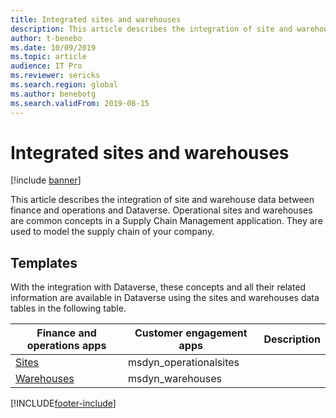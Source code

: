 ```yaml
---
title: Integrated sites and warehouses
description: This article describes the integration of site and warehouse data between finance and operations and Dataverse.
author: t-benebo
ms.date: 10/09/2019
ms.topic: article
audience: IT Pro
ms.reviewer: sericks
ms.search.region: global
ms.author: benebotg
ms.search.validFrom: 2019-08-15
---
```


# Integrated sites and warehouses

[!include [banner](../../includes/banner.md)]



This article describes the integration of site and warehouse data between finance and operations and Dataverse. Operational sites and warehouses are common concepts in a Supply Chain Management application. They are used to model the supply chain of your company.

## Templates

With the integration with Dataverse, these concepts and all their related information are available in Dataverse using the sites and warehouses data tables in the following table.

Finance and operations apps | Customer engagement apps     | Description
--------------------------|---------------------------|---
[Sites](mapping-reference.md#156) | msdyn_operationalsites | |
[Warehouses](mapping-reference.md#204) | msdyn_warehouses | |

[!INCLUDE[footer-include](../../../../includes/footer-banner.md)]

